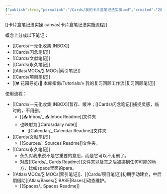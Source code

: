 ```yaml
---
{"publish":true,"permalink":"/Cards/我的卡片盒笔记法实操.md","created":"2025-06-06","modified":"2025-07-09","published":"2025-07-29T23:24:26.582+08:00","cssclasses":""}
---
```



[[卡片盒笔记法实操.canvas|卡片盒笔记法实施流程]]

概念上分成以下笔记：

- [[Cards/一元化收集\|INBOX]]
- [[Cards/闪念笔记]]
- [[Cards/文献笔记]]
- [[Cards/永久笔记]]
- [[Atlas/MOCs/∑ MOCs\|索引笔记]]
- [[Cards/项目笔记]]
- [[🍀 花园导览/🧰 本库指南/Tutorials/» 我的复习回顾工作流\|复习回顾笔记]]

使用流程：

- [[Cards/一元化收集\|INBOX]]暂存、缓冲；[[Cards/闪念笔记]]捕捉灵感，临时的，不用删。
	- [[📥 Inbox/_ 📥 Inbox Readme]]文件夹
	- 也映射为[[Cards/daily note]]
		- [[Calendar/_ Calendar Readme]]文件夹
- [[Cards/文献笔记]]
	- [[Sources/_ Sources Readme]]文件夹。
- [[Cards/永久笔记]]
	- 永久对我来说不是它重要的意思，而是它可以不用删了。
	- 对应[[Cards/_ Cards Readme]]文件夹以及其之后被挪到任何可能的地方，比如space里面的para。
- [[Atlas/MOCs/∑ MOCs\|索引笔记]]、[[Cards/项目笔记]]初期手动建立，中后期借助[[Atlas/Bases/∑ BASE\|Bases]]动态维护。
	- [[Spaces/_ Spaces Readme]]
